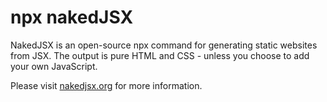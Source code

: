 # npx nakedJSX

NakedJSX is an open-source npx command for generating static websites from JSX. The output is pure HTML and CSS - unless you choose to add your own JavaScript.

Please visit [nakedjsx.org](https://nakedjsx.org) for more information.